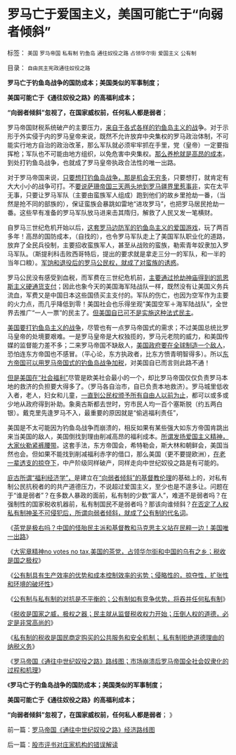 # 罗马亡于爱国主义，美国可能亡于“向弱者倾斜”

标签： `美国` `罗马帝国` `私有制` `钓鱼岛` `通往奴役之路` `占领华尔街` `爱国主义` `公有制` 

目录： `自由民主宪政通往奴役之路`

**罗马亡于钓鱼岛战争的国防成本；美国类似的军事制度；**

**美国可能亡于《通往奴役之路》的高福利成本；**

**“向弱者倾斜”忽视了，在国家威权前，任何私人都是弱者**；

罗马帝国财税系统破产的主要压力，[来自于各式各样的钓鱼岛主义的战](../../../2010/10/4/罗马皇帝热衷钓鱼岛主义的原因.md)争。对于示形于外实侵于内的罗马皇帝来说，既然不允许放弃中央集权的罗马政治体制，不可能实行地方自治的政治改革，那么军队就必须牢牢抓在手里，党（皇帝）一定要指挥枪；军队也不可能由地方组织，以免危害中央集权。[那么养枪就是高昂的成本](../../../2010/9/24/文明古国陷入“后发劣势”将难以自拨.md)，到处打钓鱼岛战争，也就成了罗马皇帝执政合法性的唯一出路。

对于罗马帝国来说，[只要想打钓鱼岛战争，那是机会无穷多](../../../2010/9/25/“拒不妥协，不容谈判”的双边含义.md)，只要想打，就肯定有大大小小的战争可打。不[要说萨珊帝国三天两头地到罗马疆界里惹事非](../../../2010/9/9/罗马不打波斯，皇帝和波斯都危险了.md)，实在太平无事，只要让罗马军队（主要由蛮族军人组成）跑到他们的故乡里抢劫一番，（当然是抢不同的部族的），保证蛮族会暴跳如雷地“进攻罗马”，也把罗马居民抢劫一番。这些早有准备的罗马军队放马进来击其隋归，解救了人民又发一笔横财。

自罗马三世纪危机开始以后，[这套罗马边防军的钓鱼岛主义的爱国游戏](../../../2010/9/29/罗马边防武警战士的生意经;名利双收的民族英雄.md)，玩了两百多年！高昂的国防成本，（自找的），也令罗马军队走上了美国军队职业化的道路，放弃了全民兵役制，主要招收蛮族军人，甚至从战败的蛮族，勒索青年奴隶加入罗马军队。（斯提利科击败西哥特后，提出的要求就是拿走三分一的军队，和一半的当年口粮）。[军饷和退役后的罗马公民权，就成了对蛮族的诱惑](../../../2010/9/3/罗马高军费低津贴：真实的军费水平.md)。

罗马公民没有感受到血税，而军费在三世纪危机前，[主要通过抢劫神庙得到的凯恩斯主义硬通货支付](../../../2010/8/27/罗马屯积金银制造通胀;300年货币崩溃只用了三年！.md)；因此也象今天的美国海军陆战队一样，既然没有让美国义务兵流血，军费又是中国日本这些国债买主支付的。军队的伤亡，也因为空军作为主要的火力点，而几乎降低到零！美国社会也乐得坐观“美国空军＋海军陆战队”，全世界去推广“一人一票”的民主了。[但美国自已可不是实施这种法式民主](../../../2011/3/22/先进的美式民主和美国输出的愚昧.md)。

[美国要打钓鱼岛主义的战争](../../../2011/8/21/英国人的成功是因为没有进取心.md)，尽管也有一点罗马帝国式的需求；不过美国总统比罗马皇帝的处境要艰难。一是罗马皇帝是大权独揽的，罗马元老院的威力，和美国传媒的监督能力差不多；二来罗马帝国不缺敌人，[美国政府要在全球制造一个敌人](../../../2011/10/14/美国需要一个敌人，谁爱上，谁上！.md)，恐怕连东方帝国也不感冒。（平心论，东方执政者，比东方愤青明智得多）。所以[东方帝国可以用罗马帝国式的钓鱼岛战争加税](../../../2011/1/19/“不妖魔化美国的是被美国收买的”.md)，对美国自已而言则此路不通！

[但是美国在“社会福利”](../../../2011/10/11/美国政府低薪高廉，税收主要花在穷人福利上.md)尽管是欧美社会最小的一个，却比罗马帝国仅仅负责罗马本地的救济的负担要大得多了。（罗马各自治市，自已负责本地救济）。罗马城里低收入者，老人，妇女和儿童，[一直到公民权颁予所有自由人以前为止](../../../2010/9/4/塞维鲁的户籍制度改革&quot;剥离公民权背后权利&quot;.md)，都可以或多或少地从政府得到补助。象奥古斯都去世时，穷市民人均一百个塞斯脱（约五两白银）。戴克里先逢罗马不入，最重要的原因就是“偷逃福利责任”，

美国是不太可能因为钓鱼岛战争而崩溃的，相反如果有某些强大如东方帝国肯跳出来当美国的敌人，美国倒找到理由削减高昂的福利成本。[所谓发扬爱国主义精神，大家伙勒紧裤腰带](../../../2010/9/1/被军费压垮的罗马帝国;民族主义的经济政治动机.md)。这套手法，东方帝国会，希特勒会，斯大林和朝鲜会，美国当然也会。但如果不能找到削减福利赤字的借口，那么美国（更不要提欧洲），[在老一辈透支的掠夺下](../../../2011/9/21/隔代奴役！通向中世纪地狱的大门向欧美打开.md)，中产阶级同样破产，同样走向中世纪奴役之路是有可能的。

[庇古所谓“福利经济学”，](../../../2011/5/30/“消除贫富差距”的福利主义制造贫困.md)是建立在[“向弱者倾斜”的基督教伦理](../../../2011/1/27/“向弱者倾斜＝向弱者投资”造就“全民弱者”.md)的基础上的，对私有制公民抗税者的的共产道德压力，不说超过爱国主义，至少也是不遑多让。问题在于“谁是弱者”？在多数人暴政的面前，私有制的少数“富人”，难道不是弱者吗？在强制性的国家税收机器前，私有制国民不是弱者吗？那该向谁倾斜？[在否定了人权私有制神圣不可侵犯后，所谓向弱者倾斜，就成了公有制的代名词](../../../2011/10/15/No&nbsp;Private&nbsp;No&nbsp;Fair!&nbsp;没有私有制就没有公平！.md)。

《[茶党是极右吗？中国的怪胎民主派和基督教和马克思主义站在民粹一边！美国唯一出路](../../../2011/10/17/茶党是极右吗？私有制是极右吗？中产阶级是极右吗？.md)》

《[大宪章精神no
votes no tax,美国的茶党，占领华尔街和中国的乌有之乡；税收是国之极权](../../../2011/10/18/No&nbsp;Private&nbsp;No&nbsp;tax！美国茶党和中国乌有之乡.md)》

《[公有制具有生产效率的优势和成本控制效率的劣势；侵略性的，掠夺性，扩张性和环境的破坏性](../../../2011/10/18/“阶级斗争”是对平民生命财产的宣战令.md)》

《[公有制与私有制的对抗是不平衡的；公有制如有竞争优势，将吞并任何私有制](../../../2011/10/18/私人不能向国家索取，国家可以掠夺私人的一切.md)》

《[税收是国家之威，极权之器；民主就从监督税收权力开始；压倒人权的道德，必定是非常高尚的](../../../2011/10/19/税收是极权之利器,民主从监督税权开始.md)》

《[私有制的税收是国民商定购买的公共服务和安全机制；
私有制拒绝道德理由的纳税义务](../../../2011/10/19/公有制的税收，是绝对的权力.md)》

《[罗马帝国《通往中世纪奴役之路》路线图；市场崩溃后罗马帝国全社会奴隶化的过程和机理](../../../2011/10/19/罗马帝国《通往中世纪奴役之路》经济路线图.md)》

《**罗马亡于钓鱼岛战争的国防成本；美国类似的军事制度；**

**美国可能亡于《通往奴役之路》的高福利成本；**

**“向弱者倾斜”忽视了，在国家威权前，任何私人都是弱者**； 》

前一篇：[罗马帝国《通往中世纪奴役之路》经济路线图](../../../2011/10/19/罗马帝国《通往中世纪奴役之路》经济路线图.md)

后一篇：[股市评书对庄家机构的错误解读](../../../2011/10/20/股市评书对庄家机构的错误解读.md)